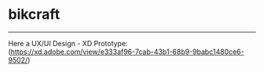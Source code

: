 # bikcraft
***

 Here a UX/UI Design - XD Prototype: (https://xd.adobe.com/view/e333af96-7cab-43b1-68b9-9babc1480ce6-9502/) 
 
